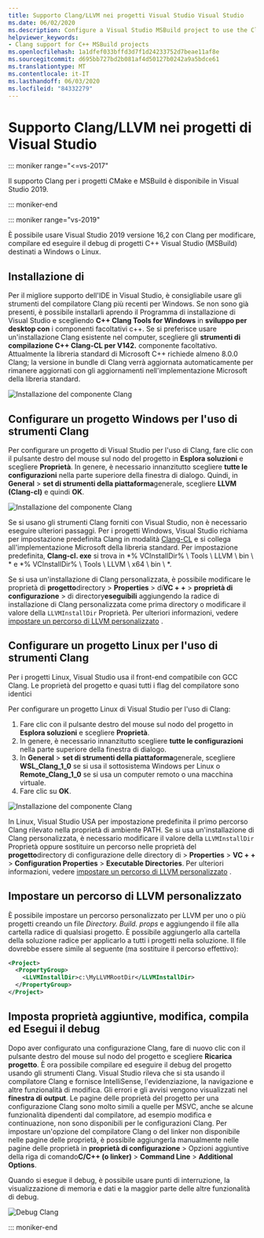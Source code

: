 ```yaml
---
title: Supporto Clang/LLVM nei progetti Visual Studio Visual Studio
ms.date: 06/02/2020
ms.description: Configure a Visual Studio MSBuild project to use the Clang/LLVM toolchain.
helpviewer_keywords:
- Clang support for C++ MSBuild projects
ms.openlocfilehash: 1a1dfef033bffd3d7f1d24233752d7beae11af8e
ms.sourcegitcommit: d695bb727bd2b081af4d50127b0242a9a5bdce61
ms.translationtype: MT
ms.contentlocale: it-IT
ms.lasthandoff: 06/03/2020
ms.locfileid: "84332279"
---
```

# <a name="clangllvm-support-in-visual-studio-projects"></a>Supporto Clang/LLVM nei progetti di Visual Studio

::: moniker range="<=vs-2017"

Il supporto Clang per i progetti CMake e MSBuild è disponibile in Visual Studio 2019.

::: moniker-end

::: moniker range="vs-2019"

È possibile usare Visual Studio 2019 versione 16,2 con Clang per modificare, compilare ed eseguire il debug di progetti C++ Visual Studio (MSBuild) destinati a Windows o Linux.

## <a name="install"></a>Installazione di

Per il migliore supporto dell'IDE in Visual Studio, è consigliabile usare gli strumenti del compilatore Clang più recenti per Windows. Se non sono già presenti, è possibile installarli aprendo il Programma di installazione di Visual Studio e scegliendo **C++ Clang Tools for Windows** in **sviluppo per desktop con** i componenti facoltativi c++. Se si preferisce usare un'installazione Clang esistente nel computer, scegliere gli **strumenti di compilazione C++ Clang-CL per V142.** componente facoltativo. Attualmente la libreria standard di Microsoft C++ richiede almeno 8.0.0 Clang; la versione in bundle di Clang verrà aggiornata automaticamente per rimanere aggiornati con gli aggiornamenti nell'implementazione Microsoft della libreria standard.

![Installazione del componente Clang](media/clang-install-vs2019.png)

## <a name="configure-a-windows-project-to-use-clang-tools"></a>Configurare un progetto Windows per l'uso di strumenti Clang

Per configurare un progetto di Visual Studio per l'uso di Clang, fare clic con il pulsante destro del mouse sul nodo del progetto in **Esplora soluzioni** e scegliere **Proprietà**. In genere, è necessario innanzitutto scegliere **tutte le configurazioni** nella parte superiore della finestra di dialogo. Quindi, in **General**  >  **set di strumenti della piattaforma**generale, scegliere **LLVM (Clang-cl)** e quindi **OK**.

![Installazione del componente Clang](media/clang-msbuild-prop-page.png)

Se si usano gli strumenti Clang forniti con Visual Studio, non è necessario eseguire ulteriori passaggi. Per i progetti Windows, Visual Studio richiama per impostazione predefinita Clang in modalità [Clang-CL](https://llvm.org/devmtg/2014-04/PDFs/Talks/clang-cl.pdf) e si collega all'implementazione Microsoft della libreria standard. Per impostazione predefinita, **Clang-cl. exe** si trova in *% VCInstallDir% \\ Tools \\ LLVM \\ bin \\ * e *% VCInstallDir% \\ Tools \\ LLVM \\ x64 \\ bin \\ *.

Se si usa un'installazione di Clang personalizzata, è possibile modificare le proprietà di **progetto**directory  >  **Properties**  >  di**VC + +**  >  **proprietà di configurazione**  >  di directory**eseguibili** aggiungendo la radice di installazione di Clang personalizzata come prima directory o modificare il valore della `LLVMInstallDir` Proprietà. Per ulteriori informazioni, vedere [impostare un percorso di LLVM personalizzato](#custom_llvm_location) .

## <a name="configure-a-linux-project-to-use-clang-tools"></a>Configurare un progetto Linux per l'uso di strumenti Clang

Per i progetti Linux, Visual Studio usa il front-end compatibile con GCC Clang. Le proprietà del progetto e quasi tutti i flag del compilatore sono identici

Per configurare un progetto Linux di Visual Studio per l'uso di Clang:

1. Fare clic con il pulsante destro del mouse sul nodo del progetto in **Esplora soluzioni** e scegliere **Proprietà**.
1. In genere, è necessario innanzitutto scegliere **tutte le configurazioni** nella parte superiore della finestra di dialogo.
1. In **General** > **set di strumenti della piattaforma**generale, scegliere **WSL_Clang_1_0** se si usa il sottosistema Windows per Linux o **Remote_Clang_1_0** se si usa un computer remoto o una macchina virtuale.
1. Fare clic su **OK**.

![Installazione del componente Clang](media/clang-msbuild-prop-page.png)

In Linux, Visual Studio USA per impostazione predefinita il primo percorso Clang rilevato nella proprietà di ambiente PATH. Se si usa un'installazione di Clang personalizzata, è necessario modificare il valore della `LLVMInstallDir` Proprietà oppure sostituire un percorso nelle proprietà del **progetto**directory di configurazione delle directory di  >  **Properties**  >  **VC + +**  >  **Configuration Properties**  >  **Executable Directories**. Per ulteriori informazioni, vedere [impostare un percorso di LLVM personalizzato](#custom_llvm_location) .

## <a name="set-a-custom-llvm-location"></a><a name="custom_llvm_location"></a>Impostare un percorso di LLVM personalizzato

È possibile impostare un percorso personalizzato per LLVM per uno o più progetti creando un file *Directory. Build. props* e aggiungendo il file alla cartella radice di qualsiasi progetto. È possibile aggiungerlo alla cartella della soluzione radice per applicarlo a tutti i progetti nella soluzione. Il file dovrebbe essere simile al seguente (ma sostituire il percorso effettivo):

```xml
<Project>
  <PropertyGroup>
    <LLVMInstallDir>c:\MyLLVMRootDir</LLVMInstallDir>
  </PropertyGroup>
</Project>
```

## <a name="set-additional-properties-edit-build-and-debug"></a>Imposta proprietà aggiuntive, modifica, compila ed Esegui il debug

Dopo aver configurato una configurazione Clang, fare di nuovo clic con il pulsante destro del mouse sul nodo del progetto e scegliere **Ricarica progetto**. È ora possibile compilare ed eseguire il debug del progetto usando gli strumenti Clang. Visual Studio rileva che si sta usando il compilatore Clang e fornisce IntelliSense, l'evidenziazione, la navigazione e altre funzionalità di modifica. Gli errori e gli avvisi vengono visualizzati nel **finestra di output**. Le pagine delle proprietà del progetto per una configurazione Clang sono molto simili a quelle per MSVC, anche se alcune funzionalità dipendenti dal compilatore, ad esempio modifica e continuazione, non sono disponibili per le configurazioni Clang. Per impostare un'opzione del compilatore Clang o del linker non disponibile nelle pagine delle proprietà, è possibile aggiungerla manualmente nelle pagine delle proprietà in **proprietà di configurazione**  >  Opzioni aggiuntive della riga di comando**C/C++ (o linker)**  >  **Command Line**  >  **Additional Options**.

Quando si esegue il debug, è possibile usare punti di interruzione, la visualizzazione di memoria e dati e la maggior parte delle altre funzionalità di debug.  

![Debug Clang](media/clang-debug-msbuild.png)

::: moniker-end
